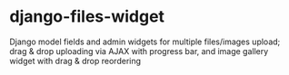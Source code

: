 django-files-widget
===================

Django model fields and admin widgets for multiple files/images upload; drag &amp; drop uploading via AJAX with progress bar, and image gallery widget with drag &amp; drop reordering
